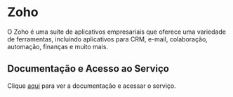 # Zoho

O Zoho é uma suíte de aplicativos empresariais que oferece uma variedade de ferramentas, incluindo aplicativos para CRM, e-mail, colaboração, automação, finanças e muito mais.

## Documentação e Acesso ao Serviço

Clique [aqui](https://www.zoho.com) para ver a documentação e acessar o serviço.
